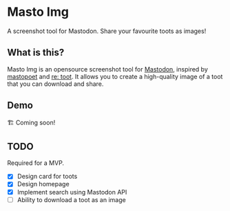 # Masto Img

A screenshot tool for Mastodon. Share your favourite toots as images!

## What is this?

Masto Img is an opensource screenshot tool for [Mastodon](https://joinmastodon.org/), inspired by [mastopoet](https://github.com/raikasdev/mastopoet) and [re: toot](https://retoot.app/). It allows you to create a high-quality image of a toot that you can download and share.

## Demo

🏗️ Coming soon!

## TODO

Required for a MVP.

- [x] Design card for toots
- [x] Design homepage
- [x] Implement search using Mastodon API
- [ ] Ability to download a toot as an image